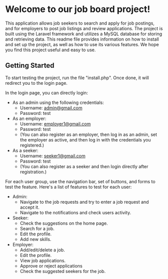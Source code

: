 # Welcome to our job board project!

This application allows job seekers to search and apply for job postings, and for employers to post job listings and review applications. The project is built using the Laravel framework and utilizes a MySQL database for storing and retrieving data. This readme file provides information on how to install and set up the project, as well as how to use its various features. We hope you find this project useful and easy to use.

## Getting Started

To start testing the project, run the file "install.php". Once done, it will redirect you to the login page.

In the login page, you can directly login:

- As an admin using the following credentials:
  - Username: admin@gmail.com
  - Password: test
- As an employer:
  - Username: employer1@gmail.com
  - Password: test
  - (You can also register as an employer, then log in as an admin, set the employer as active, and then log in with the credentials you registered.)
- As a seeker:
  - Username: seeker1@gmail.com
  - Password: test
  - (You can also register as a seeker and then login directly after registration.)

For each user group, use the navigation bar, set of buttons, and forms to test the feature. Here's a list of features to test for each user:

- Admin:
  - Navigate to the job requests and try to enter a job request and accept it.
  - Navigate to the notifications and check users activity.
- Seeker:
  - Check the suggestions on the home page.
  - Search for a job.
  - Edit the profile.
  - Add new skills.
- Employer:
  - Add/edit/delete a job.
  - Edit the profile.
  - View job applications.
  - Approve or reject applications
  - Check the suggested seekers for the job.
